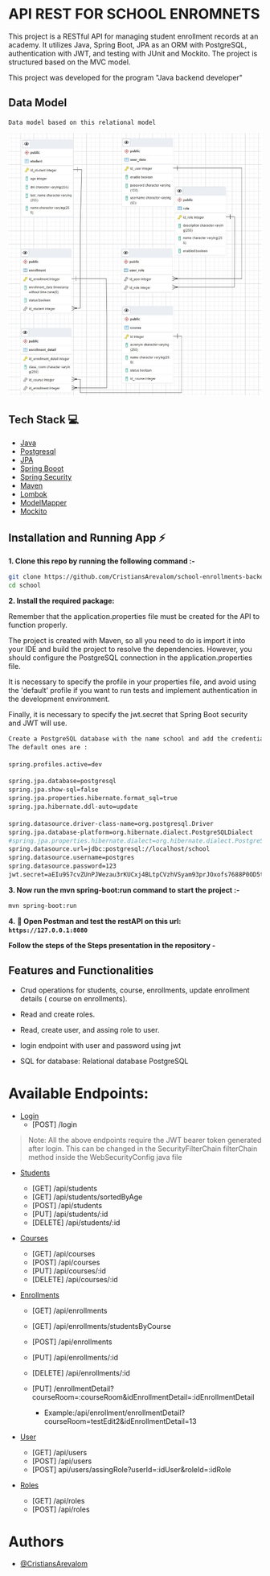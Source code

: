 # API REST FOR SCHOOL ENROMNETS
This project is a RESTful API for managing student enrollment records at an academy. It utilizes Java, Spring Boot, JPA as an ORM with PostgreSQL, authentication with JWT, and testing with JUnit and Mockito. The project is structured based on the MVC model.

This project was developed for the program "Java backend developer"

## Data Model
    Data model based on this relational model
![Relational Data Model](/assets/ERD.JPG)
## Tech Stack 💻

- [Java](https://www.java.com/es/)
- [Postgresql](https://www.postgresql.org)
- [JPA](https://spring.io/projects/spring-data-jpa)
- [Spring Booot](https://spring.io/projects/spring-boot)
- [Spring Security](https://spring.io/projects/spring-security)
- [Maven](https://maven.apache.org/)
- [Lombok](https://projectlombok.org/)
- [ModelMapper](https://modelmapper.org/)
- [Mockito](https://site.mockito.org/)

## Installation and Running App :zap:



**1. Clone this repo by running the following command :-**


```bash
git clone https://github.com/CristiansArevalom/school-enrollments-backend.git
cd school
```


**2. Install the required package:**

Remember that the application.properties file must be created for the API to function properly.

The project is created with Maven, so all you need to do is import it into your IDE and build the project to resolve the dependencies. However, you should configure the PostgreSQL connection in the application.properties file.

It is necessary to specify the profile in your properties file, and avoid using the 'default' profile if you want to run tests and implement authentication in the development environment.

Finally, it is necessary to specify the jwt.secret that Spring Boot security and JWT will use.



```bash
Create a PostgreSQL database with the name school and add the credentials to /resources/application.properties.
The default ones are :

spring.profiles.active=dev
 
spring.jpa.database=postgresql
spring.jpa.show-sql=false
spring.jpa.properties.hibernate.format_sql=true
spring.jpa.hibernate.ddl-auto=update

spring.datasource.driver-class-name=org.postgresql.Driver
spring.jpa.database-platform=org.hibernate.dialect.PostgreSQLDialect
#spring.jpa.properties.hibernate.dialect=org.hibernate.dialect.PostgreSQLDialect  //<Spring Boot 3.0.x
spring.datasource.url=jdbc:postgresql://localhost/school
spring.datasource.username=postgres
spring.datasource.password=123
jwt.secret=aEIu9S7cvZUnPJWezau3rKUCxj4BLtpCVzhVSyam93prJOxofs7688P0OD5tmTIsLL6u7G9HpXvT

```

**3. Now run the mvn spring-boot:run command to start the project :-**


```bash
mvn spring-boot:run
```


**4.** **🎉 Open Postman and test the restAPI on this url: `https://127.0.0.1:8080`**

**Follow the steps of the Steps presentation in the repository -**


## Features and Functionalities


- Crud operations for students, course, enrollments, update enrollment details ( course on enrollments).
- Read and create roles.
- Read, create user, and assing role to user.
- login endpoint with user and password using jwt

- SQL for database: Relational database PostgreSQL

# Available Endpoints:
- [Login](#login)
  - [POST] /login

> Note: All the above endpoints require the JWT bearer token generated after login. This can be changed in the SecurityFilterChain filterChain method inside the WebSecurityConfig java file
- [Students](#students)
    - [GET] /api/students
    - [GET] /api/students/sortedByAge
    - [POST] /api/students
    - [PUT] /api/students/:id
    - [DELETE] /api/students/:id

- [Courses](#courses)
    - [GET] /api/courses
    - [POST] /api/courses
    - [PUT] /api/courses/:id
    - [DELETE] /api/courses/:id

- [Enrollments](#enrollments)
    - [GET] /api/enrollments
    - [GET] /api/enrollments/studentsByCourse
    - [POST] /api/enrollments
    - [PUT] /api/enrollments/:id
    - [DELETE] /api/enrollments/:id
    - [PUT] /enrollmentDetail?courseRoom=:courseRoom&idEnrollmentDetail=:idEnrollmentDetail
  
      - Example:/api/enrollment/enrollmentDetail?courseRoom=testEdit2&idEnrollmentDetail=13

- [User](#user)
    - [GET] /api/users
    - [POST] /api/users
    - [POST] api/users/assingRole?userId=:idUser&roleId=:idRole

- [Roles](#roles)
  - [GET] /api/roles
  - [POST] /api/roles


# Authors
- [@CristiansArevalom](https://github.com/CristiansArevalom)

